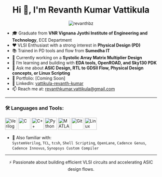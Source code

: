 <h1 align="center">Hi 👋, I'm Revanth Kumar Vattikula</h1>

<p align="center">
  <img src="https://komarev.com/ghpvc/?username=revanthbz&label=Profile%20views&color=0e75b6&style=flat" alt="revanthbz" />
</p>

- 🎓 Graduate from **VNR Vignana Jyothi Institute of Engineering and Technology**, ECE Department  
- ❤️ VLSI Enthusiast with a strong interest in **Physical Design (PD)**
- 📚 Trained in PD tools and flow from **Sumedha IT**
- 🔬 Currently working on a **Systolic Array Matrix Multiplier Design**
- 🧠 I’m learning and building with **EDA tools, OpenROAD, and Sky130 PDK**
- 💬 Ask me about **ASIC Design, RTL to GDSII Flow, Physical Design concepts, or Linux Scripting**
- 💼 Portfolio: [Coming Soon]
- 🔗 LinkedIn: [vattikula-revanth-kumar](https://www.linkedin.com/in/vattikula-revanth-kumar)
- 📫 Reach me at: revanthkumar.vattikula@gmail.com

---

<h3 align="left">🛠️ Languages and Tools:</h3>

<p align="left">
  <img src="https://cdn.jsdelivr.net/gh/devicons/devicon/icons/verilog/verilog-original.svg" width="40" title="Verilog"/>
  <img src="https://cdn.jsdelivr.net/gh/devicons/devicon/icons/c/c-original.svg" width="40" title="C"/>
  <img src="https://cdn.jsdelivr.net/gh/devicons/devicon/icons/cplusplus/cplusplus-original.svg" width="40" title="C++"/>
  <img src="https://cdn.jsdelivr.net/gh/devicons/devicon/icons/python/python-original.svg" width="40" title="Python"/>
  <img src="https://cdn.jsdelivr.net/gh/devicons/devicon/icons/matlab/matlab-original.svg" width="40" title="MATLAB"/>
  <img src="https://cdn.jsdelivr.net/gh/devicons/devicon/icons/git/git-original.svg" width="40" title="Git"/>
  <img src="https://cdn.jsdelivr.net/gh/devicons/devicon/icons/linux/linux-original.svg" width="40" title="Linux"/>
</p>

- 🧾 Also familiar with:  
  `SystemVerilog`, `TCL`, `tcsh`, `Shell Scripting`, `OpenLane`, `Cadence Genus`, `Cadence Innovus`, `Synopsys Custom Compiler`

---

<p align="center">
  ⚡ Passionate about building efficient VLSI circuits and accelerating ASIC design flows.
</p>
